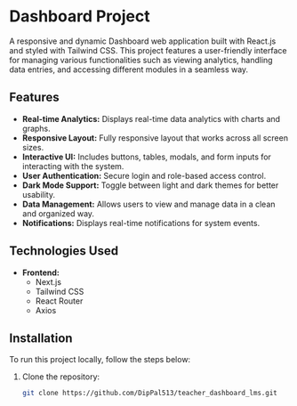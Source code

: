 # Dashboard Project

A responsive and dynamic Dashboard web application built with React.js and styled with Tailwind CSS. This project features a user-friendly interface for managing various functionalities such as viewing analytics, handling data entries, and accessing different modules in a seamless way.

## Features

- **Real-time Analytics:** Displays real-time data analytics with charts and graphs.
- **Responsive Layout:** Fully responsive layout that works across all screen sizes.
- **Interactive UI:** Includes buttons, tables, modals, and form inputs for interacting with the system.
- **User Authentication:** Secure login and role-based access control.
- **Dark Mode Support:** Toggle between light and dark themes for better usability.
- **Data Management:** Allows users to view and manage data in a clean and organized way.
- **Notifications:** Displays real-time notifications for system events.

## Technologies Used

- **Frontend:**
  - Next.js
  - Tailwind CSS
  - React Router
  - Axios



## Installation

To run this project locally, follow the steps below:

1. Clone the repository:
   ```bash
   git clone https://github.com/DipPal513/teacher_dashboard_lms.git
